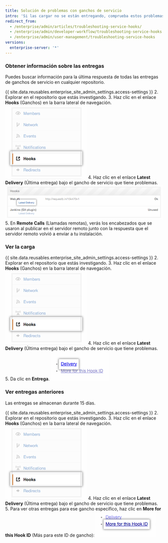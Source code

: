 ```yaml
---
title: Solución de problemas con ganchos de servicio
intro: 'Si las cargar no se están entregando, comprueba estos problemas comunes.'
redirect_from:
  - /enterprise/admin/articles/troubleshooting-service-hooks/
  - /enterprise/admin/developer-workflow/troubleshooting-service-hooks
  - /enterprise/admin/user-management/troubleshooting-service-hooks
versions:
  enterprise-server: '*'
---
```


### Obtener información sobre las entregas

Puedes buscar información para la última respuesta de todas las entregas de ganchos de servicio en cualquier repositorio.

{{ site.data.reusables.enterprise_site_admin_settings.access-settings }}
2. Explorar en el repositorio que estás investigando.
3. Haz clic en el enlace **Hooks** (Ganchos) en la barra lateral de navegación. ![Barra lateral de ganchos](/assets/images/enterprise/settings/Enterprise-Hooks-Sidebar.png)
4. Haz clic en el enlace **Latest Delivery** (Última entrega) bajo el gancho de servicio que tiene problemas. ![Detalles de ganchos](/assets/images/enterprise/settings/Enterprise-Hooks-Details.png)
5. En **Remote Calls** (Llamadas remotas), verás los encabezados que se usaron al publicar en el servidor remoto junto con la respuesta que el servidor remoto volvió a enviar a tu instalación.

### Ver la carga

{{ site.data.reusables.enterprise_site_admin_settings.access-settings }}
2. Explorar en el repositorio que estás investigando.
3. Haz clic en el enlace **Hooks** (Ganchos) en la barra lateral de navegación. ![Barra lateral de ganchos](/assets/images/enterprise/settings/Enterprise-Hooks-Sidebar.png)
4. Haz clic en el enlace **Latest Delivery** (Última entrega) bajo el gancho de servicio que tiene problemas.
5. Da clic en **Entrega**. ![Ver la carga](/assets/images/enterprise/settings/Enterprise-Hooks-Payload.png)

### Ver entregas anteriores

Las entregas se almacenan durante 15 días.

{{ site.data.reusables.enterprise_site_admin_settings.access-settings }}
2. Explorar en el repositorio que estás investigando.
3. Haz clic en el enlace **Hooks** (Ganchos) en la barra lateral de navegación. ![Barra lateral de ganchos](/assets/images/enterprise/settings/Enterprise-Hooks-Sidebar.png)
4. Haz clic en el enlace **Latest Delivery** (Última entrega) bajo el gancho de servicio que tiene problemas.
5. Para ver otras entregas para ese gancho específico, haz clic en **More for this Hook ID** (Más para este ID de gancho): ![Ver más entregas](/assets/images/enterprise/settings/Enterprise-Hooks-More-Deliveries.png)
